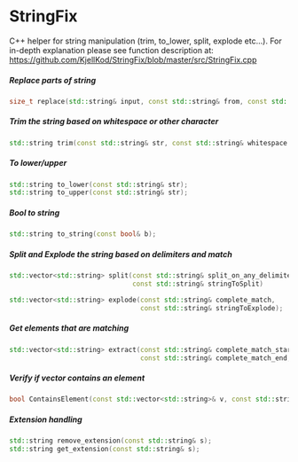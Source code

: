 StringFix
=========

C++ helper for string manipulation (trim, to_lower, split, explode etc...). 
For in-depth explanation please see function description at: https://github.com/KjellKod/StringFix/blob/master/src/StringFix.cpp


##### Replace parts of string
```cpp
size_t replace(std::string& input, const std::string& from, const std::string& to);
```


##### Trim the string based on whitespace or other character
```cpp
std::string trim(const std::string& str, const std::string& whitespace = " \t");
```

##### To lower/upper
```cpp
std::string to_lower(const std::string& str);
std::string to_upper(const std::string& str);
```


##### Bool to string
```cpp
std::string to_string(const bool& b);
```

##### Split and Explode the string based on delimiters and match
```cpp
std::vector<std::string> split(const std::string& split_on_any_delimiters, 
                               const std::string& stringToSplit)

std::vector<std::string> explode(const std::string& complete_match, 
                                 const std::string& stringToExplode);
```
   
##### Get elements that are matching
```cpp
std::vector<std::string> extract(const std::string& complete_match_start, 
                                 const std::string& complete_match_end, const std::string& content);
```

##### Verify if vector contains an element
```cpp
bool ContainsElement(const std::vector<std::string>& v, const std::string& s);
```
  
##### Extension handling
```cpp
std::string remove_extension(const std::string& s);
std::string get_extension(const std::string& s);
```
